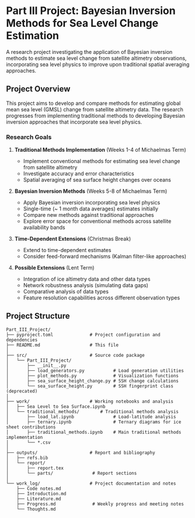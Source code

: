 # Part III Project: Bayesian Inversion Methods for Sea Level Change Estimation

A research project investigating the application of Bayesian inversion methods to estimate sea level change from satellite altimetry observations, incorporating sea level physics to improve upon traditional spatial averaging approaches.
<!-- 
**Author:** Thomas Holland  
**Project Supervisor:** David Al-Attar -->

## Project Overview

This project aims to develop and compare methods for estimating global mean sea level (GMSL) change from satellite altimetry data. The research progresses from implementing traditional methods to developing Bayesian inversion approaches that incorporate sea level physics.

### Research Goals

1. **Traditional Methods Implementation** (Weeks 1-4 of Michaelmas Term)
   - Implement conventional methods for estimating sea level change from satellite altimetry
   - Investigate accuracy and error characteristics
   - Spatial averaging of sea surface height changes over oceans

2. **Bayesian Inversion Methods** (Weeks 5-8 of Michaelmas Term)
   - Apply Bayesian inversion incorporating sea level physics
   - Single-time (~ 1 month data averages) estimates initially
   - Compare new methods against traditional approaches
   - Explore error space for conventional methods across satellite availability bands

3. **Time-Dependent Extensions** (Christmas Break)
   - Extend to time-dependent estimates
   - Consider feed-forward mechanisms (Kalman filter-like approaches)

4. **Possible Extensions** (Lent Term)
   - Integration of ice altimetry data and other data types
   - Network robustness analysis (simulating data gaps)
   - Comparative analysis of data types
   - Feature resolution capabilities across different observation types

## Project Structure

```text
Part_III_Project/
├── pyproject.toml              # Project configuration and dependencies
├── README.md                   # This file
│
├── src/                        # Source code package
│   └── Part_III_Project/
│       ├── __init__.py
│       ├── load_generators.py           # Load generation utilities
│       ├── plot_methods.py              # Visualization functions
│       ├── sea_surface_height_change.py # SSH change calculations
│       └── sea_surface_height.py        # SSH fingerprint class (deprecated)
│
├── work/                       # Working notebooks and analysis
│   ├── Sea Level to Sea Surface.ipynb
│   └── traditional_methods/        # Traditional methods analysis
│       ├── load_lat.ipynb               # Load-latitude analysis
│       ├── ternary.ipynb                # Ternary diagrams for ice sheet contributions
│       ├── traditional_methods.ipynb    # Main traditional methods implementation  
│       └── *.csv                        
│
├── outputs/                    # Report and bibliography
│   ├── refs.bib
│   └── report/
│       ├── report.tex
│       └── parts/               # Report sections
│
└── work_log/                   # Project documentation and notes
    ├── Code notes.md
    ├── Introduction.md
    ├── Literature.md
    ├── Progress.md              # Weekly progress and meeting notes
    └── Thoughts.md
```
